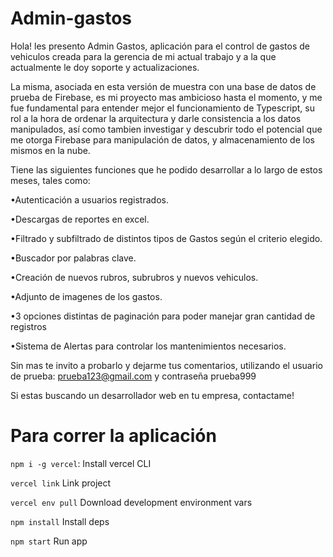 # Admin-gastos

Hola! les presento Admin Gastos, aplicación para el control de gastos de vehiculos creada para la gerencia de mi actual trabajo y a la que actualmente le doy soporte y actualizaciones.

La misma, asociada en esta versión de muestra con una base de datos de prueba de Firebase, es mi proyecto mas ambicioso hasta el momento, y me fue fundamental para entender mejor el funcionamiento de Typescript, su rol a la hora de ordenar la arquitectura y darle consistencia a los datos manipulados, así como tambien investigar y descubrir todo el potencial que me otorga Firebase para manipulación de datos, y almacenamiento de los mismos en la nube.

Tiene las siguientes funciones que he podido desarrollar a lo largo de estos meses, tales como:

•Autenticación a usuarios registrados.

•Descargas de reportes en excel.

•Filtrado y subfiltrado de distintos tipos de Gastos según el criterio elegido.

•Buscador por palabras clave.

•Creación de nuevos rubros, subrubros y nuevos vehiculos.

•Adjunto de imagenes de los gastos.

•3 opciones distintas de paginación para poder manejar gran cantidad de registros

•Sistema de Alertas para controlar los mantenimientos necesarios.


Sin mas te invito a probarlo y dejarme tus comentarios, utilizando el usuario de prueba: prueba123@gmail.com y contraseña prueba999


Si estas buscando un desarrollador web en tu empresa, contactame!

# Para correr la aplicación

`npm i -g vercel`: Install vercel CLI

`vercel link` Link project

`vercel env pull` Download development environment vars

`npm install` Install deps

`npm start` Run app
